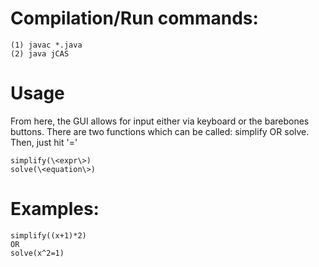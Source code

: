 # Compilation/Run commands:
```
(1) javac *.java
(2) java jCAS
```

# Usage
From here, the GUI allows for input either via keyboard or the barebones buttons.
There are two functions which can be called: simplify OR solve. Then, just hit '='

```
simplify(\<expr\>)
solve(\<equation\>)
```

# Examples:
```
simplify((x+1)*2)
OR
solve(x^2=1)
```